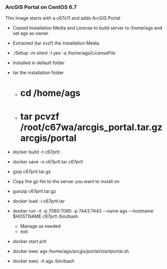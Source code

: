 ### ArcGIS Portal on CentOS 6.7
This Image starts with a c67x11 and adds ArcGIS Portal

- Copied Installation Media and License to build server to /home/ags and set ags as owner
- Extracted (tar xvzf) the Installation Media
- ./Setup -m silent -l yes -a /home/ags/LicenseFile  
- Installed in default folder
- tar the installation folder
  - # cd /home/ags
  - # tar pcvzf /root/c67wa/arcgis_portal.tar.gz arcgis/portal
- docker build -t c67prtl .

- docker save -o c67prtl.tar c67prtl
- gzip c67prtl.tar.gz

- Copy the gz file to the server you want to install on

- gunzip c67prtl.tar.gz
- docker load -i c67prtl.tar

- docker run -it -p 7080:7080 -p 7443:7443 --name ags --hostname $HOSTNAME c67prtl /bin/bash
  - Manage as needed
  - exit 
- docker start prtl
- docker exec ags /home/ags/arcgis/portal/startportal.sh
- docker exec -it ags /bin/bash






